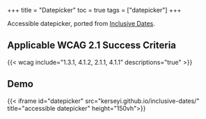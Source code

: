 +++
title = "Datepicker"
toc = true
tags = ["datepicker"]
+++

Accessible datepicker, ported from [Inclusive Dates](https://github.com/fymmot/inclusive-dates).

## Applicable WCAG 2.1 Success Criteria

{{< wcag include="1.3.1, 4.1.2, 2.1.1, 4.1.1" descriptions="true" >}}

## Demo


{{< iframe id="datepicker" src="kerseyi.github.io/inclusive-dates/" title="accessible datepicker" height="150vh">}}
